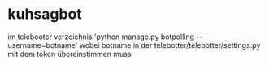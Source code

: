 # kuhsagbot

im telebooter verzeichnis 'python manage.py botpolling --username=botname'
wobei botname in der telebotter/telebotter/settings.py mit dem token übereinstimmen muss